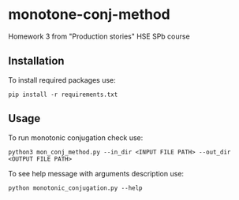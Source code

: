 # monotone-conj-method
Homework 3  from "Production stories" HSE SPb course 

## Installation

To install required packages use:
```shell
pip install -r requirements.txt
```

## Usage

To run monotonic conjugation check use:
```shell
python3 mon_conj_method.py --in_dir <INPUT FILE PATH> --out_dir <OUTPUT FILE PATH>
```

To see help message with arguments description use:
```shell
python monotonic_conjugation.py --help
```
